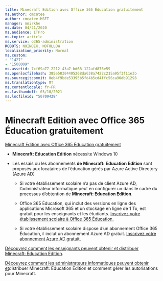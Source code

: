 ```yaml
---
title: Minecraft Edition avec Office 365 Éducation gratuitement
ms.author: cmcatee
author: cmcatee-MSFT
manager: mnirkhe
ms.date: 04/21/2020
ms.audience: ITPro
ms.topic: article
ms.service: o365-administration
ROBOTS: NOINDEX, NOFOLLOW
localization_priority: Normal
ms.custom:
- "1427"
- "1500009"
ms.assetid: 7cf69a77-2212-43a7-bd68-122afd876e59
ms.openlocfilehash: 385e50304405268da638a7422c215a95f3f11e3b
ms.sourcegitcommit: 0eb4f9bde53395b5fd4b5cd4ffc56ca96db91298
ms.translationtype: MT
ms.contentlocale: fr-FR
ms.lasthandoff: 03/10/2021
ms.locfileid: "50709428"
---
```

# <a name="minecraft-edition-with-office-365-education-for-free"></a>Minecraft Edition avec Office 365 Éducation gratuitement

[Minecraft Edition avec Office 365 Éducation gratuitement](https://docs.microsoft.com/education/windows/get-minecraft-for-education)
  
- **Minecraft: Education Edition** nécessite Windows 10

- Les essais ou les abonnements **de Minecraft: Education Edition** sont proposés aux locataires de l’éducation gérés par Azure Active Directory (Azure AD)

  - Si votre établissement scolaire n’a pas [](https://docs.microsoft.com/education/windows/school-get-minecraft) de client Azure AD, l’administrateur informatique peut en configurer un dans le cadre du processus d’obtention de **Minecraft: Education Edition**.

  - Office 365 Éducation, qui inclut des versions en ligne des applications Microsoft 365 et un stockage en ligne de 1 To, est gratuit pour les enseignants et les étudiants. [Inscrivez votre établissement scolaire à Office 365 Éducation.](https://www.microsoft.com/education/products/office)

  - Si votre établissement scolaire dispose d’un abonnement Office 365 Éducation, il inclut un abonnement Azure AD gratuit. [Inscrivez votre abonnement Azure AD gratuit.](https://msdn.microsoft.com/library/windows/hardware/mt703369%28v=vs.85%29.aspx)

[Découvrez comment les enseignants peuvent obtenir et distribuer Minecraft: Education Edition](https://docs.microsoft.com/education/windows/teacher-get-minecraft).
  
[Découvrez comment les administrateurs informatiques peuvent obtenir et](https://docs.microsoft.com/education/windows/school-get-minecraft)distribuer Minecraft: Education Edition et comment gérer les autorisations pour Minecraft.